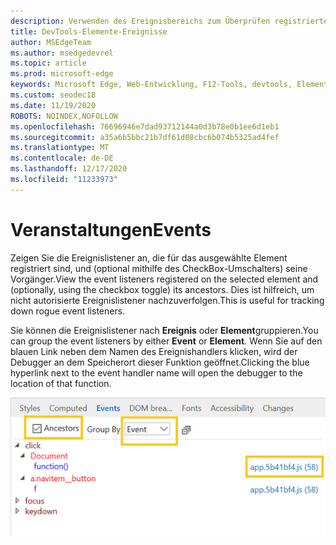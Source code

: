 ```yaml
---
description: Verwenden des Ereignisbereichs zum Überprüfen registrierter Ereignislistener auf der Seite
title: DevTools-Elemente-Ereignisse
author: MSEdgeTeam
ms.author: msedgedevrel
ms.topic: article
ms.prod: microsoft-edge
keywords: Microsoft Edge, Web-Entwicklung, F12-Tools, devtools, Elemente, Ereignis-Listener, Ereignishandler
ms.custom: seodec18
ms.date: 11/19/2020
ROBOTS: NOINDEX,NOFOLLOW
ms.openlocfilehash: 76696946e7dad93712144a0d3b78e0b1ee6d1eb1
ms.sourcegitcommit: a35a6b5bbc21b7df61d08cbc6b074b5325ad4fef
ms.translationtype: MT
ms.contentlocale: de-DE
ms.lasthandoff: 12/17/2020
ms.locfileid: "11233973"
---
```

# <span data-ttu-id="f2319-104">Veranstaltungen</span><span class="sxs-lookup"><span data-stu-id="f2319-104">Events</span></span> 

<span data-ttu-id="f2319-105">Zeigen Sie die Ereignislistener an, die für das ausgewählte Element registriert sind, und (optional mithilfe des CheckBox-Umschalters) seine Vorgänger.</span><span class="sxs-lookup"><span data-stu-id="f2319-105">View the event listeners registered on the selected element and (optionally, using the checkbox toggle) its ancestors.</span></span> <span data-ttu-id="f2319-106">Dies ist hilfreich, um nicht autorisierte Ereignislistener nachzuverfolgen.</span><span class="sxs-lookup"><span data-stu-id="f2319-106">This is useful for tracking down rogue event listeners.</span></span> 

<span data-ttu-id="f2319-107">Sie können die Ereignislistener nach **Ereignis** oder **Element**gruppieren.</span><span class="sxs-lookup"><span data-stu-id="f2319-107">You can group the event listeners by either **Event** or **Element**.</span></span> <span data-ttu-id="f2319-108">Wenn Sie auf den blauen Link neben dem Namen des Ereignishandlers klicken, wird der Debugger an dem Speicherort dieser Funktion geöffnet.</span><span class="sxs-lookup"><span data-stu-id="f2319-108">Clicking the blue hyperlink next to the event handler name will open the debugger to the location of that function.</span></span>

![Bereich "Ereignisse"](../media/elements_events.png)
